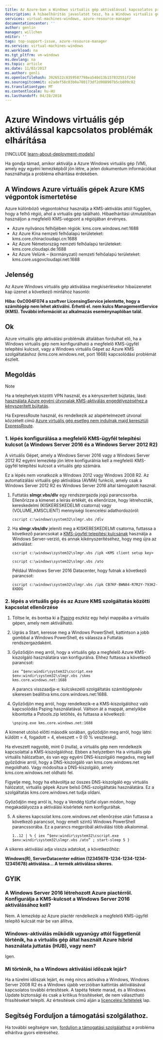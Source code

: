 ```yaml
---
title: Az Azure-ban a Windows virtuális gép aktiválással kapcsolatos problémák elhárítása |} Microsoft Docs
description: A hibaelhárítás javaslatot tesz, ha a Windows virtuális gép aktiválási problémák elhárítása az Azure-ban
services: virtual-machines-windows, azure-resource-manager
documentationcenter: ''
author: genlin
manager: willchen
editor: ''
tags: top-support-issue, azure-resource-manager
ms.service: virtual-machines-windows
ms.workload: na
ms.tgt_pltfrm: vm-windows
ms.devlang: na
ms.topic: article
ms.date: 11/03/2017
ms.author: genli
ms.openlocfilehash: 3926522c8359587798ea540d13b157832551f24d
ms.sourcegitcommit: e2adef58c03b0a780173df2d988907b5cb809c82
ms.translationtype: MT
ms.contentlocale: hu-HU
ms.lasthandoff: 04/28/2018
---
```

# <a name="troubleshoot-azure-windows-virtual-machine-activation-problems"></a>Azure Windows virtuális gép aktiválással kapcsolatos problémák elhárítása

[!INCLUDE [learn-about-deployment-models](../../../includes/learn-about-deployment-models-both-include.md)]

Ha gondja támad, amikor aktiválja a Azure Windows virtuális gép (VM), amely egy egyéni lemezképből jön létre, a jelen dokumentum információkat használhatja a probléma elhárítása érdekében. 

## <a name="understanding-azure-kms-endpoints-for-windows-product-activation-of-azure-virtual-machines"></a>A Windows Azure virtuális gépek Azure KMS végpontok ismertetése
Azure különböző végpontokhoz használja a KMS-aktiválás attól függően, hogy a felhő régió, ahol a virtuális gép található. Hibaelhárítási útmutatóban használjon a megfelelő KMS-végpont a régiójában érvényes.

* Azure nyilvános felhőjében régiók: kms.core.windows.net:1688
* Az Azure Kína nemzeti felhőalapú területeket: kms.core.chinacloudapi.cn:1688
* Az Azure Németország nemzeti felhőalapú területeket: kms.core.cloudapi.de:1688
* Az Azure Velünk – (kormányzati) nemzeti felhőalapú területeket: kms.core.usgovcloudapi.net:1688

## <a name="symptom"></a>Jelenség

Az Azure Windows virtuális gép aktiválása megkísérlésekor hibaüzenetet kap üzenet a következő mintához hasonló:

**Hiba: 0xC004F074 a szoftver LicensingService jelentette, hogy a számítógép nem lehet aktiválni. Érhető el. nem kulcs ManagementService (KMS). További információt az alkalmazás eseménynaplóban talál.**

## <a name="cause"></a>Ok
Azure virtuális gép aktiválási problémák általában fordulhat elő, ha a Windows virtuális gép nem konfigurálható a megfelelő KMS-ügyfél telepítési kulcsot, vagy a Windows virtuális Gépet az Azure KMS szolgáltatáshoz (kms.core.windows.net, port 1668) kapcsolódási problémát észlelt. 

## <a name="solution"></a>Megoldás

>[!NOTE]
>Ha a telephelyek közötti VPN használ, és a kényszerített bújtatás, lásd: [használata Azure egyéni útvonalak KMS-aktiválás engedélyezéséhez a kényszerített bújtatás](http://blogs.msdn.com/b/mast/archive/2015/05/20/use-azure-custom-routes-to-enable-kms-activation-with-forced-tunneling.aspx). 
>
>Ha ExpressRoute használ, és rendelkezik az alapértelmezett útvonal közzétett című [Azure virtuális gép esetleg nem indulnak majd keresztüli ExpressRoute](https://blogs.technet.microsoft.com/jpaztech/2016/05/16/azure-vm-may-fail-to-activate-over-expressroute/).

### <a name="step-1-configure-the-appropriate-kms-client-setup-key-for-windows-server-2016-and-windows-server-2012-r2"></a>1. lépés konfigurálása a megfelelő KMS-ügyfél telepítési kulcsot (a Windows Server 2016 és a Windows Server 2012 R2)

A virtuális Gépet, amely a Windows Server 2016 vagy a Windows Server 2012 R2 egyéni lemezkép jön létre konfigurálnia kell a megfelelő KMS-ügyfél telepítési kulcsot a virtuális gép számára.

Ez a lépés nem vonatkozik a Windows 2012 vagy Windows 2008 R2. Az automatizálási virtuális gép aktiválása (AVMA) funkció, amely csak a Windows Server 2012 R2 és Windows Server 2016 által támogatott használ.

1. Futtatás **slmgr.vbs/dlv** egy rendszergazda jogú parancssorba. Ellenőrizze a kimenet a leírás értékét, és ellenőrizze, hogy létrehozták, kereskedelmi (KISKERESKEDELMI csatorna) vagy (VOLUME_KMSCLIENT) mennyiségi licencelési adathordozóról:
  
    ```
    cscript c:\windows\system32\slmgr.vbs /dlv
    ```

2. Ha **slmgr.vbs/dlv** jeleníti meg a KISKERESKEDELMI csatorna, futtassa a következő parancsokat a [KMS-ügyfél telepítési kulcsának](https://technet.microsoft.com/library/jj612867%28v=ws.11%29.aspx?f=255&MSPPError=-2147217396) használja a Windows Server-verzió, és annak kikényszerítéséhez, hogy meg újra az aktiválást: 

    ```
    cscript c:\windows\system32\slmgr.vbs /ipk <KMS client setup key>

    cscript c:\windows\system32\slmgr.vbs /ato
     ```

    Például Windows Server 2016 Datacenter, hogy futnak a következő parancsot:

    ```
    cscript c:\windows\system32\slmgr.vbs /ipk CB7KF-BWN84-R7R2Y-793K2-8XDDG
    ```

### <a name="step-2-verify-the-connectivity-between-the-vm-and-azure-kms-service"></a>2. lépés a virtuális gép és az Azure KMS szolgáltatás közötti kapcsolat ellenőrzése

1. Töltse le, és bontsa ki a [Psping](http:/technet.microsoft.com/sysinternals/jj729731.aspx) eszköz egy helyi mappába a virtuális gépen, amely nem aktiválható. 

2. Ugrás a Start, keresse meg a Windows PowerShell, kattintson a jobb gombbal a Windows PowerShell, és válassza a Futtatás rendszergazdaként.

3. Győződjön meg arról, hogy a virtuális gép a megfelelő Azure KMS-kiszolgáló használatára van konfigurálva. Ehhez futtassa a következő parancsot:
  
    ```
    iex “$env:windir\system32\cscript.exe $env:windir\system32\slmgr.vbs /skms
    kms.core.windows.net:1688
    ```
    A parancs visszaadja-e: kulcskezelő szolgáltatás számítógépnév sikeresen beállítva kms.core.windows.net:1688.

4. Győződjön meg arról, hogy rendelkezik-e a KMS-kiszolgálóhoz való kapcsolódás Psping használatával. Váltson át a mappát, amelyikbe kibontotta a Pstools.zip letöltés, és futtassa a következő:
  
    ```
    \psping.exe kms.core.windows.net:1688
    ```
  
  A kimenet utolsó előtti második sorában, győződjön meg arról, hogy látni: küldött = 4, fogadott = 4, elveszett = 0 (0 % veszteség).

  Ha elveszett nagyobb, mint 0 (nulla), a virtuális gép nem rendelkezik kapcsolattal a KMS-kiszolgálóhoz. Ebben a helyzetben Ha a virtuális gép virtuális hálózatban, és van egy egyéni DNS-kiszolgáló megadva, meg kell győződnie arról, hogy a DNS-kiszolgáló van kms.core.windows.net megoldható. Vagy módosítsa a DNS-kiszolgáló, amely kms.core.windows.net oldható fel.

  Figyelje meg, hogy ha eltávolítja az összes DNS-kiszolgáló egy virtuális hálózatot, virtuális gépek Azure belső DNS-szolgáltatás használatára. Ez a szolgáltatás kms.core.windows.net tudja oldani.
  
Győződjön meg arról is, hogy a Vendég tűzfal olyan módon, hogy megakadályozza a aktiválási kísérletek nem konfiguráltak.

5. A sikeres kapcsolat kms.core.windows.net ellenőrzése után futtassa a következő parancsot, hogy emelt szintű Windows PowerShell parancssorába. Ez a parancs megpróbál aktiválási több alkalommal.

    ```
    1..12 | % { iex “$env:windir\system32\cscript.exe $env:windir\system32\slmgr.vbs /ato” ; start-sleep 5 }
    ```

A sikeres aktiválási adja vissza adatokat, a következőhöz:

**Windows(R), ServerDatacenter edition (12345678-1234-1234-1234-12345678) aktiválása... A termék aktiválása sikeres.**

## <a name="faq"></a>GYIK 

### <a name="i-created-the-windows-server-2016-from-azure-marketplace-do-i-need-to-configure-kms-key-for-activating-the-windows-server-2016"></a>A Windows Server 2016 létrehozott Azure piactérről. Konfigurálja a KMS-kulcsot a Windows Server 2016 aktiválásához kell? 
 
Nem. A lemezkép az Azure piactér rendelkezik a megfelelő KMS-ügyfél telepítő kulcsát már be van állítva. 

### <a name="does-windows-activation-work-the-same-way-regardless-if-the-vm-is-using-azure-hybrid-use-benefit-hub-or-not"></a>Windows-aktiválás működik ugyanúgy attól függetlenül történik, ha a virtuális gép által használt Azure hibrid használata juttatás (HUB), vagy nem? 
 
Igen. 
 
### <a name="what-happens-if-windows-activation-period-expires"></a>Mi történik, ha a Windows aktiválási időszak lejár? 
 
Ha a türelmi időszak lejárt, és még nincs aktiválva a Windows, Windows Server 2008 R2 és a Windows újabb verzióiban kattintás aktiválásával kapcsolatos további értesítések. A tapéta fekete marad, és a Windows Update biztonsági és csak a kritikus frissítéseket, de nem választható frissítéseket telepíti. Az értesítések című alján a [licencelési feltételek](http://technet.microsoft.com/library/ff793403.aspx) lap.   

## <a name="need-help-contact-support"></a>Segítség Forduljon a támogatási szolgálathoz.
Ha további segítségre van, [forduljon a támogatási szolgálathoz](https://portal.azure.com/?#blade/Microsoft_Azure_Support/HelpAndSupportBlade) a probléma elhárítva gyors eléréséhez.
